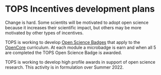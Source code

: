 # TOPS Incentives development plans

Change is hard. Some scientits will be motivated to adopt open science because it increases their scientific impact, but others may be more motivated by other types of incentives. 

TOPS is working to develop [Open Science Badges](./badges.md) that apply to the [OpenCore](./../Area2_Capacity_Sharing/opencore.md) curriculum. At each module a microbadge is earn and when all 5 are completed the TOPS Open Science Badge is awarded.  

TOPS is working to develop high profile awards in support of open science research. This activity is in formulation over Summer 2022.
